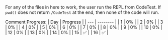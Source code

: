 For any of the files in here to work, the user run the REPL from CodeTest. 
If `pwd()` does not return `/CodeTest` at the end, then none of the code will run.

Comment Progress:
| Day | Progress |
| --- | -------- |
| 1 | 0% |
| 2 | 0% |
| 3 | 0% |
| 4 | 0% |
| 5 | 0% |
| 6 | 0% |
| 7 | 0% |
| 8 | 0% |
| 9 | 0% |
| 10 | 0% |
| 12 | 0% |
| 13 | 0% |
| 14 | 0% |
| 15 | ✅ |
| 16 | ✅ |